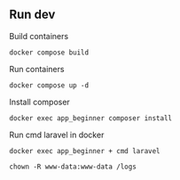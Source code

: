 ## Run dev

Build containers

```
docker compose build
```
Run containers

```
docker compose up -d
```
Install composer

```
docker exec app_beginner composer install
```
Run cmd laravel in docker

```
docker exec app_beginner + cmd laravel
```

```
chown -R www-data:www-data /logs
```
